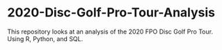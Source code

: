 # 2020-Disc-Golf-Pro-Tour-Analysis
This repository looks at an analysis of the 2020 FPO Disc Golf Pro Tour. Using R, Python, and SQL.
